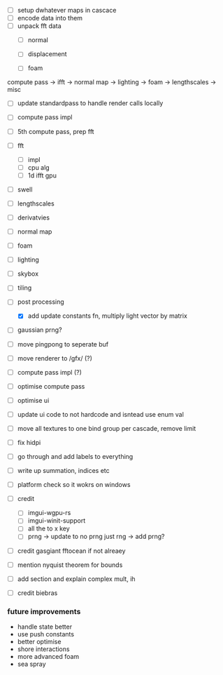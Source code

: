 - [ ] setup dwhatever maps in cascace
- [ ] encode data into them
- [ ] unpack fft data
    - [ ] normal
    - [ ] displacement
    - [ ] foam


compute pass -> ifft -> normal map -> lighting -> foam -> lengthscales -> misc

- [ ] update standardpass to handle render calls locally
- [ ] compute pass impl
- [ ] 5th compute pass, prep fft
- [ ] fft
    - [ ] impl
    - [ ] cpu alg
    - [ ] 1d ifft gpu
- [ ] swell
- [ ] lengthscales
- [ ] derivatvies
- [ ] normal map
- [ ] foam
- [ ] lighting
- [ ] skybox
- [ ] tiling
- [ ] post processing
    - [X] add update constants fn, multiply light vector by matrix
- [ ] gaussian prng?
- [ ] move pingpong to seperate buf

- [ ] move renderer to /gfx/ (?)
- [ ] compute pass impl (?)
- [ ] optimise compute pass
- [ ] optimise ui
- [ ] update ui code to not hardcode and isntead use enum val
- [ ] move all textures to one bind group per cascade, remove limit
- [ ] fix hidpi
- [ ] go through and add labels to everything
- [ ] write up summation, indices etc
- [ ] platform check so it wokrs on windows
- [ ] credit 
    - [ ] imgui-wgpu-rs
    - [ ] imgui-winit-support
    - [ ] all the to x key
    - [ ] prng -> update to no prng just rng -> add prng?
- [ ] credit gasgiant fftocean if not alreaey
- [ ] mention nyquist theorem for bounds
- [ ] add section and explain complex mult, ih
- [ ] credit biebras


### future improvements
- handle state better
- use push constants
- better optimise
- shore interactions
- more advanced foam
- sea spray
